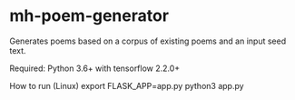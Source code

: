 # mh-poem-generator
Generates poems based on a corpus of existing poems and an input seed text.

Required:
Python 3.6+ with tensorflow 2.2.0+

How to run (Linux)
export FLASK_APP=app.py
python3 app.py